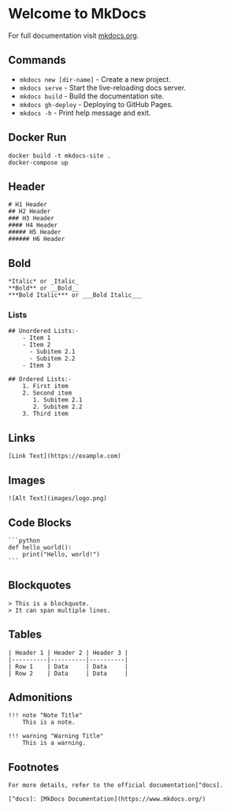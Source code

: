 # Welcome to MkDocs

For full documentation visit [mkdocs.org](https://www.mkdocs.org).


## Commands

* `mkdocs new [dir-name]` - Create a new project.
* `mkdocs serve` - Start the live-reloading docs server.
* `mkdocs build` - Build the documentation site.
* `mkdocs gh-deploy` - Deploying to GitHub Pages.      
* `mkdocs -h` - Print help message and exit.

## Docker Run
    docker build -t mkdocs-site .
    docker-compose up

## Header

    # H1 Header
    ## H2 Header
    ### H3 Header
    #### H4 Header
    ##### H5 Header
    ###### H6 Header

## Bold

    *Italic* or _Italic_
    **Bold** or __Bold__
    ***Bold Italic*** or ___Bold Italic___


### Lists

    ## Unordered Lists:-
        - Item 1
        - Item 2
          - Subitem 2.1
          - Subitem 2.2
        - Item 3

    ## Ordered Lists:-
        1. First item
        2. Second item
           1. Subitem 2.1
           2. Subitem 2.2
        3. Third item

## Links
    [Link Text](https://example.com)

## Images
    ![Alt Text](images/logo.png)

## Code Blocks

    ```python
    def hello_world():
        print("Hello, world!")
    ```

## Blockquotes
    > This is a blockquote.
    > It can span multiple lines.

## Tables
    | Header 1 | Header 2 | Header 3 |
    |----------|----------|----------|
    | Row 1    | Data     | Data     |
    | Row 2    | Data     | Data     |

## Admonitions

    !!! note "Note Title"
        This is a note.

    !!! warning "Warning Title"
        This is a warning.

## Footnotes

    For more details, refer to the official documentation[^docs].

    [^docs]: [MkDocs Documentation](https://www.mkdocs.org/)


